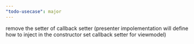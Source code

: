 ```yaml
---
"todo-usecase": major
---
```


remove the setter of callback setter (presenter impolementation will define how to inject in the constructor set callback setter for viewmodel)
